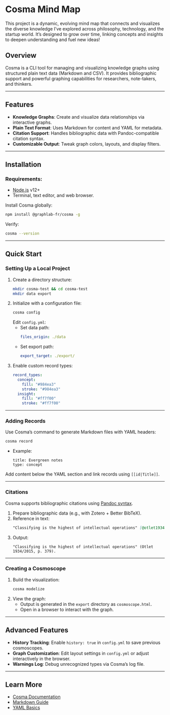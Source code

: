 
# Cosma Mind Map

This project is a dynamic, evolving mind map that connects and visualizes the diverse knowledge I’ve explored across philosophy, technology, and the startup world. It’s designed to grow over time, linking concepts and insights to deepen understanding and fuel new ideas!


## Overview

Cosma is a CLI tool for managing and visualizing knowledge graphs using structured plain text data (Markdown and CSV). It provides bibliographic support and powerful graphing capabilities for researchers, note-takers, and thinkers.

---

## Features

- **Knowledge Graphs**: Create and visualize data relationships via interactive graphs.
- **Plain Text Format**: Uses Markdown for content and YAML for metadata.
- **Citation Support**: Handles bibliographic data with Pandoc-compatible citation syntax.
- **Customizable Output**: Tweak graph colors, layouts, and display filters.

---

## Installation

### Requirements:
- [Node.js](https://nodejs.org/) v12+
- Terminal, text editor, and web browser.

Install Cosma globally:
```bash
npm install @graphlab-fr/cosma -g
```
Verify:
```bash
cosma --version
```

---

## Quick Start

### Setting Up a Local Project
1. Create a directory structure:
   ```bash
   mkdir cosma-test && cd cosma-test
   mkdir data export
   ```
2. Initialize with a configuration file:
   ```bash
   cosma config
   ```
   Edit `config.yml`:
   - Set data path:
     ```yaml
     files_origin: ./data
     ```
   - Set export path:
     ```yaml
     export_target: ./export/
     ```
3. Enable custom record types:
   ```yaml
   record_types:
     concept:
       fill: "#984ea3"
       stroke: "#984ea3"
     insight:
       fill: "#ff7f00"
       stroke: "#ff7f00"
   ```

---

### Adding Records
Use Cosma’s command to generate Markdown files with YAML headers:
```bash
cosma record
```
- Example:
  ```plaintext
  title: Evergreen notes
  type: concept
  ```
Add content below the YAML section and link records using `[[id|Title]]`.

---

### Citations
Cosma supports bibliographic citations using [Pandoc syntax](https://pandoc.org/MANUAL.html#citations).

1. Prepare bibliographic data (e.g., with Zotero + Better BibTeX).
2. Reference in text:
   ```markdown
   "Classifying is the highest of intellectual operations" [@otlet1934, 379].
   ```
3. Output:
   ```plaintext
   "Classifying is the highest of intellectual operations" (Otlet 1934/2015, p. 379).
   ```

---

### Creating a Cosmoscope
1. Build the visualization:
   ```bash
   cosma modelize
   ```
2. View the graph:
   - Output is generated in the `export` directory as `cosmoscope.html`.
   - Open in a browser to interact with the graph.

---

## Advanced Features
- **History Tracking**: Enable `history: true` in `config.yml` to save previous cosmoscopes.
- **Graph Customization**: Edit layout settings in `config.yml` or adjust interactively in the browser.
- **Warnings Log**: Debug unrecognized types via Cosma’s log file.

---

## Learn More
- [Cosma Documentation](https://cosma.arthurperret.fr/user-manual.html)
- [Markdown Guide](https://commonmark.org/help/)
- [YAML Basics](https://yaml.org/)
